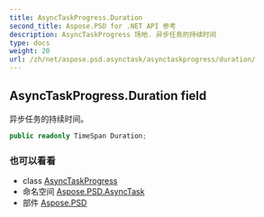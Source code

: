 ```yaml
---
title: AsyncTaskProgress.Duration
second_title: Aspose.PSD for .NET API 参考
description: AsyncTaskProgress 场地. 异步任务的持续时间
type: docs
weight: 20
url: /zh/net/aspose.psd.asynctask/asynctaskprogress/duration/
---
```

## AsyncTaskProgress.Duration field

异步任务的持续时间。

```csharp
public readonly TimeSpan Duration;
```

### 也可以看看

* class [AsyncTaskProgress](../)
* 命名空间 [Aspose.PSD.AsyncTask](../../asynctaskprogress/)
* 部件 [Aspose.PSD](../../../)


